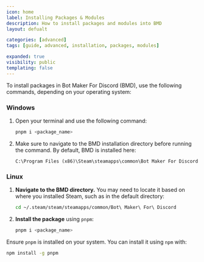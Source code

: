 ```yaml
---
icon: home
label: Installing Packages & Modules
description: How to install packages and modules into BMD
layout: defualt

categories: [advanced]
tags: [guide, advanced, installation, packages, modules]

expanded: true
visibility: public
templating: false
---
```


To install packages in Bot Maker For Discord (BMD), use the following commands, depending on your operating system:

### Windows

1. Open your terminal and use the following command:

    ```bash
    pnpm i <package_name>
    ```

2. Make sure to navigate to the BMD installation directory before running the command. By default, BMD is installed here:

    ```plaintext
    C:\Program Files (x86)\Steam\steamapps\common\Bot Maker For Discord
    ```

### Linux

1. **Navigate to the BMD directory.** You may need to locate it based on where you installed Steam, such as in the default directory:

    ```bash
    cd ~/.steam/steam/steamapps/common/Bot\ Maker\ For\ Discord
    ```

2. **Install the package** using `pnpm`:

    ```bash
    pnpm i <package_name>
    ```

Ensure `pnpm` is installed on your system. You can install it using `npm` with:

```bash
npm install -g pnpm
``` 